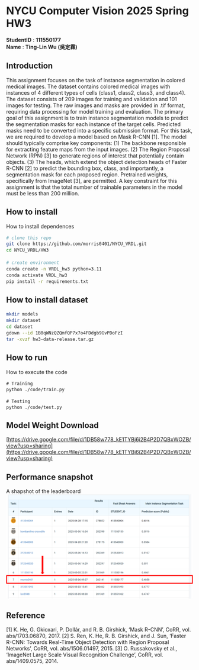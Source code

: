 # NYCU Computer Vision 2025 Spring HW3
**StudentID** : **111550177** \
**Name** : **Ting-Lin Wu (吳定霖)**

## Introduction
This assignment focuses on the task of instance segmentation in colored medical images. The dataset contains colored medical images with instances of 4 different types of cells (class1, class2, class3, and class4). The dataset consists of 209 images for training and validation and 101 images for testing. The raw images and masks are provided in .tif format, requiring data processing for model training and evaluation.
The primary goal of this assignment is to train instance segmentation models to predict the segmentation masks for each instance of the target cells. Predicted masks need to be converted into a specific submission format.
For this task, we are required to develop a model based on Mask R-CNN [1]. The model should typically comprise key components: (1) The backbone responsible for extracting feature maps from the input images. (2) The Region Proposal Network (RPN) [3] to generate regions of interest that potentially contain objects. (3) The heads, which extend the object detection heads of Faster R-CNN [2] to predict the bounding box, class, and importantly, a segmentation mask for each proposed region. Pretrained weights, specifically from ImageNet [3], are permitted. A key constraint for this assignment is that the total number of trainable parameters in the model must be less than 200 million.


## How to install
How to install dependences
```bash
# clone this repo
git clone https://github.com/morris0401/NYCU_VRDL.git
cd NYCU_VRDL/HW3

# create environment
conda create -n VRDL_hw3 python=3.11
conda activate VRDL_hw3
pip install -r requirements.txt
```

## How to install dataset
```bash
mkdir models
mkdir dataset
cd dataset
gdown --id 1B0qWNzQZQmfQP7x7o4FDdgb9GvPDoFzI
tar -xvzf hw3-data-release.tar.gz
```

## How to run
How to execute the code
```
# Training
python ./code/train.py

# Testing
python ./code/test.py
```

## Model Weight Download
[https://drive.google.com/file/d/1DB58w778_kE1TYBj6i2B4P2D7QBxWOZB/view?usp=sharing](https://drive.google.com/file/d/1DB58w778_kE1TYBj6i2B4P2D7QBxWOZB/view?usp=sharing)

## Performance snapshot
A shapshot of the leaderboard
![image](assets/leaderboard.png)

## Reference 
[1] K. He, G. Gkioxari, P. Dollár, and R. B. Girshick, ‘Mask R-CNN’, CoRR, vol. abs/1703.06870, 2017.
[2] S. Ren, K. He, R. B. Girshick, and J. Sun, ‘Faster R-CNN: Towards Real-Time Object Detection with Region Proposal Networks’, CoRR, vol. abs/1506.01497, 2015.
[3] O. Russakovsky et al., ‘ImageNet Large Scale Visual Recognition Challenge’, CoRR, vol. abs/1409.0575, 2014.
